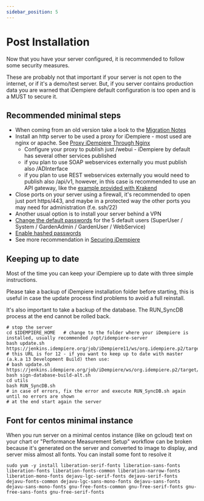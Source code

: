 ```yaml
---
sidebar_position: 5
---
```


# Post Installation

Now that you have your server configured, it is recommended to follow some security measures.

These are probably not that important if your server is not open to the internet, or if it's a demo/test server. But, if you server contains production data you are warned that iDempiere default configuration is too open and is a MUST to secure it.

## Recommended minimal steps

- When coming from an old version take a look to the [Migration Notes](https://wiki.idempiere.org/en/Migration_Notes)
- Install an http server to be used a proxy for iDempiere - most used are nginx or apache. See [Proxy iDempiere Through Nginx](https://wiki.idempiere.org/en/Proxy_iDempiere_Through_Nginx)
    - Configure your proxy to publish just /webui - iDempiere by default has several other services published
    - if you plan to use SOAP webservices externally you must publish also /ADInterface
    - if you plan to use REST webservices externally you would need to publish also /api/v1, however, in this case is recommended to use an API gateway, like the [example provided with Krakend](https://wiki.idempiere.org/en/Proxy_iDempiere-Rest_Through_KrakenD)
- Close ports on your server using a firewall, it's recommended to open just port https/443, and maybe in a protected way the other ports you may need for administration (f.e. ssh/22)
- Another usual option is to install your server behind a VPN
- [Change the default passwords](https://wiki.idempiere.org/en/Reset_Password_(Form_ID-200001)) for the 5 default users (SuperUser / System / GardenAdmin / GardenUser / WebService)
- [Enable hashed passwords](https://wiki.idempiere.org/en/Convert_passwords_to_hashes_(Process_ID-53259))
- See more recommendation in [Securing iDempiere](https://wiki.idempiere.org/en/Securing_iDempiere#initial_steps)

## Keeping up to date

Most of the time you can keep your iDempiere up to date with three simple instructions.

Please take a backup of iDempiere installation folder before starting, this is useful in case the update process find problems to avoid a full reinstall.

It's also important to take a backup of the database. The RUN_SyncDB process at the end cannot be rolled back.

```shell
# stop the server
cd $IDEMPIERE_HOME   # change to the folder where your iDempiere is installed, usually recommended /opt/idempiere-server
bash update.sh https://jenkins.idempiere.org/job/iDempiere11/ws/org.idempiere.p2/target/repository/
# this URL is for 12 - if you want to keep up to date with master (a.k.a 13 Development Build) then use:
# bash update.sh https://jenkins.idempiere.org/job/iDempiere/ws/org.idempiere.p2/target/repository/
bash sign-database-build-alt.sh
cd utils
bash RUN_SyncDB.sh
# in case of errors, fix the error and execute RUN_SyncDB.sh again until no errors are shown
# at the end start again the server
```

## Font for centos minimal instance

When you run server on a minimal centos instance (like on gcloud) text on your chart or "Performance Measurement Setup" workflow can be broken because it's generated on the server and converted to image to display, and server miss almost all fonts.  You can install some font to resolve it

```shell
sudo yum -y install liberation-serif-fonts liberation-sans-fonts liberation-fonts liberation-fonts-common liberation-narrow-fonts liberation-mono-fonts dejavu-lgc-serif-fonts dejavu-serif-fonts dejavu-fonts-common dejavu-lgc-sans-mono-fonts dejavu-sans-fonts dejavu-sans-mono-fonts gnu-free-fonts-common gnu-free-serif-fonts gnu-free-sans-fonts gnu-free-serif-fonts
```
